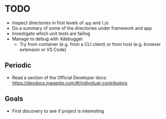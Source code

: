 # TODO

- Inspect directories in first levels of `app` and `lib`
- Do a summary of some of the directories under framework and app
- Investigate which unit tests are failing
- Manage to debug with Xdebugger
    - Try from container (e.g. from a CLI client) or from host (e.g. browser extension or VS Code)

## Periodic

- Read a section of the Official Developer docs: https://devdocs.magento.com/#/individual-contributors

## Goals

- First discovery to see if project is interesting
